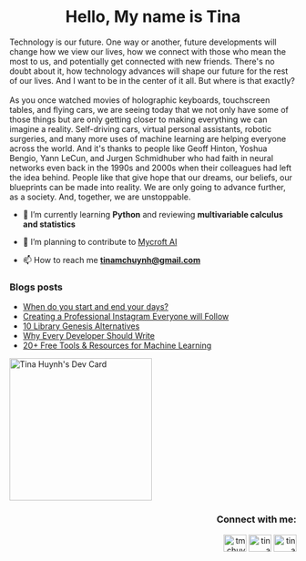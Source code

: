 <h1 align="center">Hello, My name is Tina</h1>
<p align="left">Technology is our future. One way or another, future developments will change how we view our lives, how we connect with those who mean the most to us, and potentially get connected with new friends. There's no doubt about it, how technology advances will shape our future for the rest of our lives. And I want to be in the center of it all. But where is that exactly?<br><br>As you once watched movies of holographic keyboards, touchscreen tables, and flying cars, we are seeing today that we not only have some of those things but are only getting closer to making everything we can imagine a reality. Self-driving cars, virtual personal assistants, robotic surgeries, and many more uses of machine learning are helping everyone across the world. And it's thanks to people like Geoff Hinton, Yoshua Bengio, Yann LeCun, and Jurgen Schmidhuber who had faith in neural networks even back in the 1990s and 2000s when their colleagues had left the idea behind. People like that give hope that our dreams, our beliefs, our blueprints can be made into reality. We are only going to advance further, as a society. And, together, we are unstoppable.</p>

- 🌱 I’m currently learning **Python** and reviewing **multivariable calculus and statistics**

- 👯 I’m planning to contribute to [Mycroft AI](https://mycroft.ai/contribute/)

- 📫 How to reach me **tinamchuynh@gmail.com**

### Blogs posts
<!-- BLOG-POST-LIST:START -->
- [When do you start and end your days?](https://dev.to/tmchuynh/when-do-you-start-and-end-your-days-1h0d)
- [Creating a Professional Instagram Everyone will Follow](https://dev.to/tmchuynh/creating-a-professional-instagram-everyone-will-follow-286g)
- [10 Library Genesis Alternatives](https://dev.to/tmchuynh/10-library-genesis-alternatives-3hob)
- [Why Every Developer Should Write](https://dev.to/tmchuynh/why-every-developer-should-write-articles-47mb)
- [20+ Free Tools &amp; Resources for Machine Learning](https://dev.to/tmchuynh/20-free-tools-resources-for-machine-learning-d9n)
<!-- BLOG-POST-LIST:END -->

<a href="https://app.daily.dev/tmchuynh"><img src="https://github.com/t-mc-huynh/t-mc-huynh/blob/master/devcard.svg" width="250" alt="Tina Huynh's Dev Card"/></a>

<h3 align="right">Connect with me:</h3>
<p align="right">
<a href="https://dev.to/tmchuynh" target="blank"><img align="center" src="https://raw.githubusercontent.com/rahuldkjain/github-profile-readme-generator/master/src/images/icons/Social/devto.svg" alt="tmchuynh" height="30" width="40" /></a>
<a href="https://linkedin.com/in/tina huynh" target="blank"><img align="center" src="https://raw.githubusercontent.com/rahuldkjain/github-profile-readme-generator/master/src/images/icons/Social/linked-in-alt.svg" alt="tina huynh" height="30" width="40" /></a>
<a href="https://twitter.com/tinamchuynh" target="blank"><img align="center" src="https://raw.githubusercontent.com/rahuldkjain/github-profile-readme-generator/master/src/images/icons/Social/twitter-alt.svg" alt="tina huynh" height="30" width="40" /></a>
</p>
